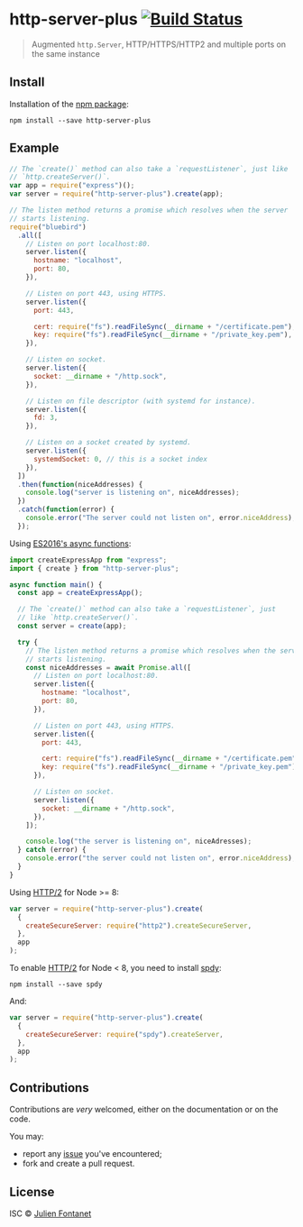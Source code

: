 # http-server-plus [![Build Status](https://travis-ci.org/JsCommunity/http-server-plus.png?branch=master)](https://travis-ci.org/JsCommunity/http-server-plus)

> Augmented `http.Server`, HTTP/HTTPS/HTTP2 and multiple ports on the same instance

## Install

Installation of the [npm package](https://npmjs.org/package/http-server-plus):

```
npm install --save http-server-plus
```

## Example

```javascript
// The `create()` method can also take a `requestListener`, just like
// `http.createServer()`.
var app = require("express")();
var server = require("http-server-plus").create(app);

// The listen method returns a promise which resolves when the server
// starts listening.
require("bluebird")
  .all([
    // Listen on port localhost:80.
    server.listen({
      hostname: "localhost",
      port: 80,
    }),

    // Listen on port 443, using HTTPS.
    server.listen({
      port: 443,

      cert: require("fs").readFileSync(__dirname + "/certificate.pem"),
      key: require("fs").readFileSync(__dirname + "/private_key.pem"),
    }),

    // Listen on socket.
    server.listen({
      socket: __dirname + "/http.sock",
    }),

    // Listen on file descriptor (with systemd for instance).
    server.listen({
      fd: 3,
    }),

    // Listen on a socket created by systemd.
    server.listen({
      systemdSocket: 0, // this is a socket index
    }),
  ])
  .then(function(niceAddresses) {
    console.log("server is listening on", niceAddresses);
  })
  .catch(function(error) {
    console.error("The server could not listen on", error.niceAddress);
  });
```

Using [ES2016's async functions](https://github.com/tc39/ecmascript-asyncawait):

```javascript
import createExpressApp from "express";
import { create } from "http-server-plus";

async function main() {
  const app = createExpressApp();

  // The `create()` method can also take a `requestListener`, just
  // like `http.createServer()`.
  const server = create(app);

  try {
    // The listen method returns a promise which resolves when the server
    // starts listening.
    const niceAddresses = await Promise.all([
      // Listen on port localhost:80.
      server.listen({
        hostname: "localhost",
        port: 80,
      }),

      // Listen on port 443, using HTTPS.
      server.listen({
        port: 443,

        cert: require("fs").readFileSync(__dirname + "/certificate.pem"),
        key: require("fs").readFileSync(__dirname + "/private_key.pem"),
      }),

      // Listen on socket.
      server.listen({
        socket: __dirname + "/http.sock",
      }),
    ]);

    console.log("the server is listening on", niceAdresses);
  } catch (error) {
    console.error("the server could not listen on", error.niceAddress);
  }
}
```

Using [HTTP/2](https://en.wikipedia.org/wiki/HTTP/2) for Node >= 8:

```js
var server = require("http-server-plus").create(
  {
    createSecureServer: require("http2").createSecureServer,
  },
  app
);
```

To enable [HTTP/2](https://en.wikipedia.org/wiki/HTTP/2) for Node < 8, you need
to install [spdy](https://www.npmjs.com/package/spdy):

```
npm install --save spdy
```

And:

```js
var server = require("http-server-plus").create(
  {
    createSecureServer: require("spdy").createServer,
  },
  app
);
```

## Contributions

Contributions are _very_ welcomed, either on the documentation or on
the code.

You may:

- report any [issue](https://github.com/JsCommunity/http-server-plus/issues)
  you've encountered;
- fork and create a pull request.

## License

ISC © [Julien Fontanet](http://julien.isonoe.net)
